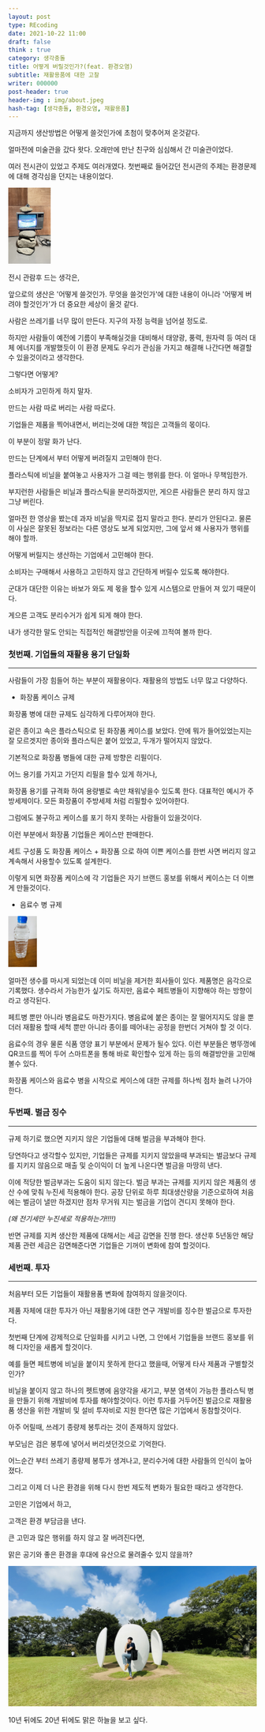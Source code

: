 ```yaml
---
layout: post
type: REcoding
date: 2021-10-22 11:00
draft: false
think : true
category: 생각충돌
title: 어떻게 버릴것인가?(feat. 환경오염)
subtitle: 재활용품에 대한 고찰
writer: 000000
post-header: true
header-img : img/about.jpeg
hash-tag: [생각충돌, 환경오염, 재활용품]
---
```


지금까지 생산방법은 어떻게 쓸것인가에 초첨이 맞추어져 온것같다.

얼마전에 미술관을 갔다 왓다. 오래만에 만난 친구와 심심해서 간 미술관이었다.

여러 전시관이 있었고 주제도 여러개였다. 첫번째로 들어갔던 전시관의 주제는 환경문제에 대해 경각심을 던지는 내용이었다.

<img src="img/2.JPG" alt="2" style="zoom:15%;" />

전시 관람후 드는 생각은,

앞으로의 생산은 '어떻게 쓸것인가. 무엇을 쓸것인가'에 대한 내용이 아니라 '어떻게 버려야 할것인가'가 더 중요한 세상이 올것 같다.

사람은 쓰레기를 너무 많이 만든다. 지구의 자정 능력을 넘어설 정도로.

하지만 사람들이 예전에 기름이 부족해실것을 대비해서 태양광, 풍력, 원자력 등 여러 대체 에너지를 개발했듯이 이 환경 문제도 우리가 관심을 가지고 해결해 나간다면 해결할수 있을것이라고 생각한다.

그렇다면 어떻게?

소비자가 고민하게 하지 말자.

만드는 사람 따로 버리는 사람 따로다.

기업들은 제품을 찍어내면서, 버리는것에 대한 책임은 고객들의 몫이다.

이 부분이 정말 화가 난다.

만드는 단계에서 부터 어떻게 버려질지 고민해야 한다.

플라스틱에 비닐을 붙여놓고 사용자가 그걸 떼는 행위를 한다. 이 얼마나 무책임한가.

부지런한 사람들은 비닐과 플라스틱을 분리하겠지만, 게으른 사람들은 분리 하지 않고 그냥 버린다.

얼마전 한 영상을 봤는데 과자 비닐을 딱지로 접지 말라고 한다. 분리가 안된다고. 물론 이 사실은 잘못된 정보라는 다른 영상도 보게 되었지만, 그에 앞서 왜 사용자가 행위를 해야 할까.

어떻게 버릴지는 생산하는 기업에서 고민해야 한다.

소비자는 구매해서 사용하고 고민하지 않고 간단하게 버릴수 있도록 해야한다.

군대가 대단한 이유는 바보가 와도 제 몫을 할수 있게 시스템으로 만들어 져 있기 때문이다.

게으른 고객도 분리수거가 쉽게 되게 해야 한다.

내가 생각한 말도 안되는 직접적인 해결방안을 이곳에 끄적여 볼까 한다.



### 첫번째. 기업들의 재활용 용기 단일화

------

사람들이 가장 힘들어 하는 부분이 재활용이다. 재활용의 방법도 너무 많고 다양하다.

- 화장품 케이스 규제

화장품 병에 대한 규제도 심각하게 다루어져야 한다.

겉은 종이고 속은 플라스틱으로 된 화장품 케이스를 보았다. 안에 뭐가 들어있었는지는 잘 모르겟지만 종이와 플라스틱은 붙어 있었고, 두개가 떨어지지 않았다.

기본적으로 화장품 병들에 대한 규제 방향은 리필이다.

어느 용기를 가지고 가던지 리필을 할수 있게 하거나,

화장품 용기를 규격화 하여 용량별로 속만 채워넣을수 있도록 한다. 대표적인 예시가 주방세제이다. 모든 화장품이 주방세제 처럼 리필할수 있어야한다.

그럼에도 불구하고 케이스를 포기 하지 못하는 사람들이 있을것이다.

이런 부분에서 화장품 기업들은 케이스만 판매한다.

세트 구성품 도 화장품 케이스 + 화장품 으로 하여 이쁜 케이스를 한번 사면 버리지 않고 계속해서 사용할수 있도록 설계한다.

이렇게 되면 화장품 케이스에 각 기업들은 자기 브랜드 홍보를 위해서 케이스는 더 이쁘게 만들것이다.

- 음료수 병 규제

<img src="img/3.JPG" alt="3" style="zoom:10%;" />

얼마전 생수를 마시게 되었는데 이미 비닐을 제거한 회사들이 있다. 제품명은 음각으로 기록했다. 생수라서 가능한가 싶기도 하지만, 음료수 페트병들이 지향해야 하는 방향이라고 생각된다.

페트병 뿐만 아니라 병음료도 마찬가지다. 병음료에 붙은 종이는 잘 떨어지지도 않을 뿐더러 재활용 할때 세척 뿐만 아니라 종이를 떼어내는 공정을 한번더 거쳐야 할 것 이다.

음료수의 경우 물론 식품 영양 표기 부분에서 문제가 될수 있다. 이런 부분들은 병뚜껑에 QR코드를 찍어 두어 스마트폰을 통해 바로 확인할수 있게 하는 등의 해결방안을 고민해 볼수 있다.

화장품 케이스와 음료수 병을 시작으로 케이스에 대한 규제를 하나씩 점차 늘려 나가야 한다.



### 두번째. 벌금 징수

------

규제 하기로 했으면 지키지 않은 기업들에 대해 벌금을 부과해야 한다.

당연하다고 생각할수 있지만, 기업들은 규제를 지키지 않았을때 부과되는 벌금보다 규제를 지키지 않음으로 매출 및 순이익이 더 높게 나온다면 벌금을 마땅히 낸다.

이에 적당한 벌금부과는 도움이 되지 않는다. 벌금 부과는 규제를 지키지 않은 제품의 생산 수에 맞춰 누진세 적용해야 한다. 공장 단위로 하루 최대생산량을 기준으로하여 처음에는 벌금이 낼만 하겠지만 점차 무거워 지는 벌금을 기업이 견디지 못해야 한다.

*(왜 전기세만 누진세로 적용하는가!!!!)*

반면 규제를 지켜 생산한 제품에 대해서는 세금 감면을 진행 한다. 생산후 5년동안 해당 제품 관련 세금은 감면해준다면 기업들은 기꺼이 변화에 참여 할것이다.



### 세번째. 투자

------

처음부터 모든 기업들이 재활용품 변화에 참여하지 않을것이다.

제품 자체에 대한 투자가 아닌 재활용기에 대한 연구 개발비를 징수한 벌금으로 투자한다.

첫번째 단계에 강제적으로 단일화를 시키고 나면, 그 안에서 기업들을 브랜드 홍보를 위해 디자인을 새롭게 할것이다.

예를 들면 페트병에 비닐을 붙이지 못하게 한다고 했을때, 어떻게 타사 제품과 구별할것인가?

비닐을 붙이지 않고 하나의 펫트병에 음양각을 새기고, 부분 염색이 가능한 플라스틱 병을 만들기 위해 개발비에 투자를 해야할것이다. 이런 투자를 거두어진 벌금으로 재활용품 생산을 위한 개발비 및 설비 투자비로 지원 한다면 많은 기업에서 동참할것이다.

아주 어릴때, 쓰레기 종량제 봉투라는 것이 존재하지 않았다.

부모님은 검은 봉투에 넣어서 버리셧던것으로 기억한다.

어느순간 부터 쓰레기 종량제 봉투가 생겨나고, 분리수거에 대한 사람들의 인식이 높아졌다.

그리고 이제 더 나은 환경을 위해 다시 한번 제도적 변화가 필요한 때라고 생각한다.

고민은 기업에서 하고,

고객은 환경 부담금을 낸다.

큰 고민과 많은 행위를 하지 않고 잘 버려진다면,

맑은 공기와 좋은 환경을 후대에 유산으로 물려줄수 있지 않을까?

<img src="img/4.JPG" alt="IMG_1209" style="zoom:50%;" />

10년 뒤에도 20년 뒤에도 맑은 하늘을 보고 싶다.
